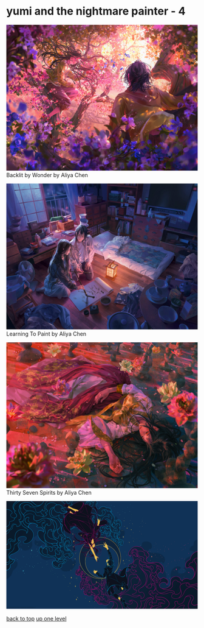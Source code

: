 # yumi and the nightmare painter - 4
[![Backlit by Wonder by Aliya Chen](/desktop/cosmere/yumi%20and%20the%20nightmare%20painter/Backlit_by_Wonder_by_Aliya_Chen.jpg "Backlit by Wonder by Aliya Chen")](https://raw.githubusercontent.com/buckmanc/wallpapers/main/desktop/cosmere/yumi%20and%20the%20nightmare%20painter/Backlit_by_Wonder_by_Aliya_Chen.jpg)\
Backlit by Wonder by Aliya Chen

[![Learning To Paint by Aliya Chen](/desktop/cosmere/yumi%20and%20the%20nightmare%20painter/Learning_to_Paint_by_Aliya_Chen.jpg "Learning To Paint by Aliya Chen")](https://raw.githubusercontent.com/buckmanc/wallpapers/main/desktop/cosmere/yumi%20and%20the%20nightmare%20painter/Learning_to_Paint_by_Aliya_Chen.jpg)\
Learning To Paint by Aliya Chen

[![Thirty Seven Spirits by Aliya Chen](/desktop/cosmere/yumi%20and%20the%20nightmare%20painter/Thirty_Seven_Spirits_by_Aliya_Chen.jpg "Thirty Seven Spirits by Aliya Chen")](https://raw.githubusercontent.com/buckmanc/wallpapers/main/desktop/cosmere/yumi%20and%20the%20nightmare%20painter/Thirty_Seven_Spirits_by_Aliya_Chen.jpg)\
Thirty Seven Spirits by Aliya Chen

[![Yumi_wallpaper_horizontal_no_title.jpg](/desktop/cosmere/yumi%20and%20the%20nightmare%20painter/Yumi_wallpaper_horizontal_no_title.jpg "Yumi_wallpaper_horizontal_no_title.jpg")](https://raw.githubusercontent.com/buckmanc/wallpapers/main/desktop/cosmere/yumi%20and%20the%20nightmare%20painter/Yumi_wallpaper_horizontal_no_title.jpg)



[back to top](#)
[up one level](/desktop/cosmere/README.MD)
